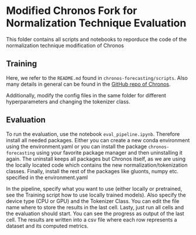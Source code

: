 # Modified Chronos Fork for Normalization Technique Evaluation

This folder contains all scripts and notebooks to reporduce the code of the normalization technique modification of Chronos

## Training

Here, we refer to the  `README.md` found in  `chronos-forecasting/scripts`. Also many details in general can be found in the [GitHub repo of Chronos](https://github.com/amazon-science/chronos-forecasting/tree/main).

Additionally, modify the config files in the same folder for different hyperparameters and changing the tokenizer class. 

## Evaluation

To run the evaluation, use the notebook  `eval_pipeline.ipynb`. Therefore install all needed packages. Either you can create a new conda environment using the environment.yaml or you can install the package `chronos-forecasting` using your favorite package manager and then uninstalling it again. The uninstall keeps all packages but Chronos itself, as we are using the locally located code which contains the new normalization/tokenization classes. Finally, install the rest of the packages like gluonts, numpy etc. specified in the environment.yaml

In the pipeline, specify what you want to use (either locally or pretrained, see the Training script how to use locally trained models). Also specify the device type (CPU or GPU) and the Tokenizer Class. You can edit the file name where to store the results in the last cell. Lasty, just run all cells and the evaluation should start. You can see the progress as output of the last cell. The results are written into a csv file where each row represents a dataset and its computed metrics.